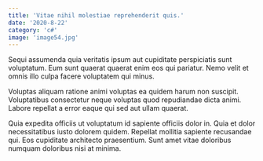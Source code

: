 ```yaml
---
title: 'Vitae nihil molestiae reprehenderit quis.'
date: '2020-8-22'
category: 'c#'
image: 'image54.jpg'
---
```


Sequi assumenda quia veritatis ipsum aut cupiditate perspiciatis sunt voluptatum. Eum sunt quaerat quaerat enim eos qui pariatur. Nemo velit et omnis illo culpa facere voluptatem qui minus.
 Voluptas aliquam ratione animi voluptas ea quidem harum non suscipit. Voluptatibus consectetur neque voluptas quod repudiandae dicta animi. Labore repellat a error eaque qui sed aut ullam quaerat.
 Quia expedita officiis ut voluptatum id sapiente officiis dolor in. Quia et dolor necessitatibus iusto dolorem quidem. Repellat mollitia sapiente recusandae qui. Eos cupiditate architecto praesentium. Sunt amet vitae doloribus numquam doloribus nisi at minima.
